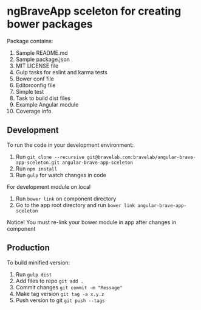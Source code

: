 ngBraveApp sceleton for creating bower packages
==============================================

Package contains:

1. Sample README.md
2. Sample package.json
3. MIT LICENSE file
4. Gulp tasks for eslint and karma tests
5. Bower conf file
6. Editorconfig file
7. Simple test
8. Task to build dist files
9. Example Angular module
10. Coverage info

Development
-----------
To run the code in your development environment:

1. Run `git clone --recursive git@bravelab.com:bravelab/angular-brave-app-sceleton.git angular-brave-app-sceleton`
2. Run `npm install`
3. Run `gulp` for watch changes in code

For development module on local

1. Run `bower link` on component directory
2. Go to the app root directory and run `bower link angular-brave-app-sceleton` 

Notice! You must re-link your bower module in app after changes in component 


Production
----------
To build minified version:

1. Run `gulp dist`
2. Add files to repo `git add .`
3. Commit changes `git commit -m "Message"`
3. Make tag version `git tag -a x.y.z`
4. Push version to git `git push --tags`
